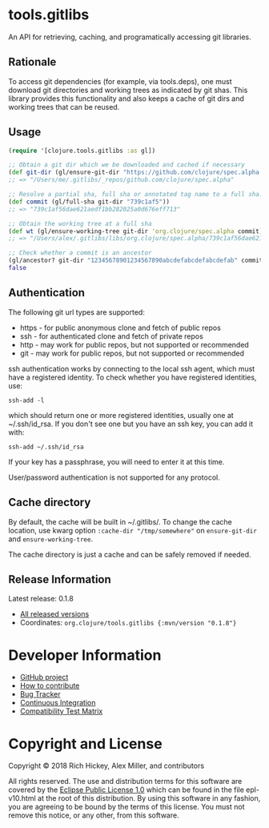tools.gitlibs
========================================

An API for retrieving, caching, and programatically accessing git libraries.

## Rationale

To access git dependencies (for example, via tools.deps), one must download git directories
and working trees as indicated by git shas. This library provides this functionality and also
keeps a cache of git dirs and working trees that can be reused.

## Usage

```clojure
(require '[clojure.tools.gitlibs :as gl])

;; Obtain a git dir which we be downloaded and cached if necessary
(def git-dir (gl/ensure-git-dir "https://github.com/clojure/spec.alpha.git"))
;; => "/Users/me/.gitlibs/_repos/github.com/clojure/spec.alpha"

;; Resolve a partial sha, full sha or annotated tag name to a full sha:
(def commit (gl/full-sha git-dir "739c1af5"))
;; => "739c1af56dae621aedf1bb282025a0d676eff713"

;; Obtain the working tree at a full sha
(def wt (gl/ensure-working-tree git-dir 'org.clojure/spec.alpha commit))
;; => "/Users/alex/.gitlibs/libs/org.clojure/spec.alpha/739c1af56dae621aedf1bb282025a0d676eff713"

;; Check whether a commit is an ancestor
(gl/ancestor? git-dir "12345678901234567890abcdefabcdefabcdefab" commit)
false
```

## Authentication

The following git url types are supported:

* https - for public anonymous clone and fetch of public repos
* ssh - for authenticated clone and fetch of private repos
* http - may work for public repos, but not supported or recommended
* git - may work for public repos, but not supported or recommended

ssh authentication works by connecting to the local ssh agent, which must have a registered identity. To check whether you have registered identities, use:

`ssh-add -l`

which should return one or more registered identities, usually one at ~/.ssh/id_rsa. If you don't see one but you have an ssh key, you can add it with:

`ssh-add ~/.ssh/id_rsa`

If your key has a passphrase, you will need to enter it at this time.

User/password authentication is not supported for any protocol.

## Cache directory

By default, the cache will be built in ~/.gitlibs/. To change the cache location, use kwarg option
`:cache-dir "/tmp/somewhere"` on `ensure-git-dir` and `ensure-working-tree`.

The cache directory is just a cache and can be safely removed if needed.

## Release Information

Latest release: 0.1.8 

* [All released versions](http://search.maven.org/#search%7Cgav%7C1%7Cg%3A%22org.clojure%22%20AND%20a%3A%22tools.gitlibs%22)
* Coordinates:  `org.clojure/tools.gitlibs {:mvn/version "0.1.8"}`

# Developer Information

* [GitHub project](https://github.com/clojure/tools.gitlibs)
* [How to contribute](https://dev.clojure.org/display/community/Contributing)
* [Bug Tracker](https://dev.clojure.org/jira/browse/TDEPS)
* [Continuous Integration](https://build.clojure.org/job/gitlibs/)
* [Compatibility Test Matrix](https://build.clojure.org/job/tools.gitlibs-matrix/)

# Copyright and License

Copyright © 2018 Rich Hickey, Alex Miller, and contributors

All rights reserved. The use and
distribution terms for this software are covered by the
[Eclipse Public License 1.0] which can be found in the file
epl-v10.html at the root of this distribution. By using this software
in any fashion, you are agreeing to be bound by the terms of this
license. You must not remove this notice, or any other, from this
software.

[Eclipse Public License 1.0]: http://opensource.org/licenses/eclipse-1.0.php
